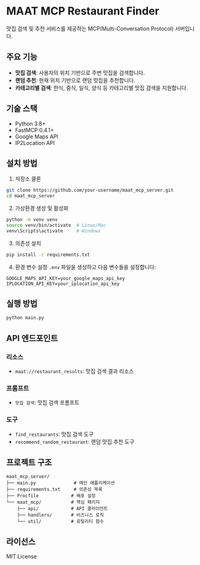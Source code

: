 # MAAT MCP Restaurant Finder

맛집 검색 및 추천 서비스를 제공하는 MCP(Multi-Conversation Protocol) 서버입니다.

## 주요 기능

- **맛집 검색**: 사용자의 위치 기반으로 주변 맛집을 검색합니다.
- **랜덤 추천**: 현재 위치 기반으로 랜덤 맛집을 추천합니다.
- **카테고리별 검색**: 한식, 중식, 일식, 양식 등 카테고리별 맛집 검색을 지원합니다.

## 기술 스택

- Python 3.8+
- FastMCP 0.4.1+
- Google Maps API
- IP2Location API

## 설치 방법

1. 저장소 클론
```bash
git clone https://github.com/your-username/maat_mcp_server.git
cd maat_mcp_server
```

2. 가상환경 생성 및 활성화
```bash
python -m venv venv
source venv/bin/activate  # Linux/Mac
venv\Scripts\activate     # Windows
```

3. 의존성 설치
```bash
pip install -r requirements.txt
```

4. 환경 변수 설정
`.env` 파일을 생성하고 다음 변수들을 설정합니다:
```
GOOGLE_MAPS_API_KEY=your_google_maps_api_key
IPLOCATION_API_KEY=your_iplocation_api_key
```

## 실행 방법

```bash
python main.py
```

## API 엔드포인트

### 리소스
- `maat://restaurant_results`: 맛집 검색 결과 리소스

### 프롬프트
- `맛집 검색`: 맛집 검색 프롬프트

### 도구
- `find_restaurants`: 맛집 검색 도구
- `recommend_random_restaurant`: 랜덤 맛집 추천 도구

## 프로젝트 구조

```
maat_mcp_server/
├── main.py              # 메인 애플리케이션
├── requirements.txt     # 의존성 목록
├── Procfile            # 배포 설정
└── maat_mcp/           # 핵심 패키지
    ├── api/            # API 클라이언트
    ├── handlers/       # 비즈니스 로직
    └── util/           # 유틸리티 함수
```

## 라이선스

MIT License 
